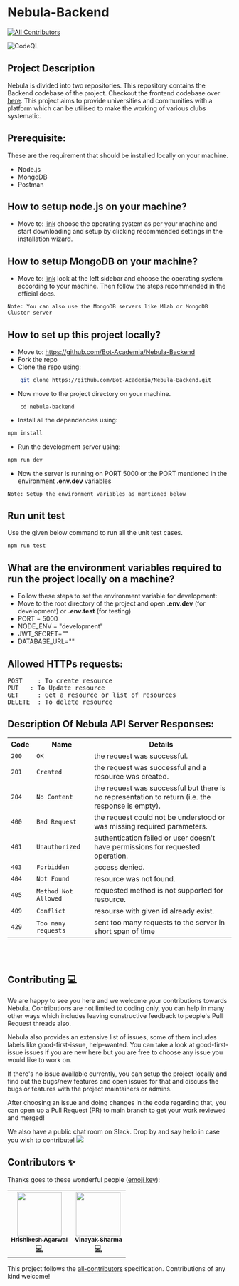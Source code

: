 # Nebula-Backend
<!-- ALL-CONTRIBUTORS-BADGE:START - Do not remove or modify this section -->
[![All Contributors](https://img.shields.io/badge/all_contributors-2-orange.svg?style=flat-square)](#contributors-)
<!-- ALL-CONTRIBUTORS-BADGE:END -->

  ![CodeQL](https://github.com/Bot-Academia/Nebula-Backend/workflows/CodeQL/badge.svg)

## Project Description
Nebula is divided into two repositories. This repository contains the Backend codebase of the project. Checkout the frontend codebase over [here](https://github.com/Bot-Academia/Nebula-Frontend). This project aims to provide universities and communities with a platform which can be utilised to make the working of various clubs systematic. 

## Prerequisite: 

These are the requirement that should be installed locally on your machine.

- Node.js
- MongoDB
- Postman


## How to setup node.js on your machine?

- Move to: [link](https://nodejs.org/en/download/) choose the operating system as per your machine and start downloading and setup by clicking recommended settings in the installation wizard.

## How to setup MongoDB on your machine?

- Move to: [link](https://docs.mongodb.com/manual/administration/install-community/) look at the left sidebar and choose the operating system according to your machine. Then follow the steps recommended in the official docs.

```
Note: You can also use the MongoDB servers like Mlab or MongoDB Cluster server
```

## How to set up this project locally?

- Move to: https://github.com/Bot-Academia/Nebula-Backend
- Fork the repo 
- Clone the repo using: 
```sh
    git clone https://github.com/Bot-Academia/Nebula-Backend.git
```
- Now move to the project directory on your machine.
```
    cd nebula-backend
```
- Install all the dependencies using:
```sh
npm install 
```
- Run the development server using:
```sh
npm run dev
```
- Now the server is running on PORT 5000 or the PORT mentioned in the environment **.env.dev** variables

```
Note: Setup the environment variables as mentioned below
```


## Run unit test
Use the given below command to run all the unit test cases.
```
npm run test
```


## What are the environment variables required to run the project locally on a machine?
- Follow these steps to set the environment variable for development:
- Move to the root directory of the project and open **.env.dev** (for development) or **.env.test** (for testing)
- PORT = 5000
- NODE_ENV = "development"
- JWT_SECRET="<YOUR SECRET KEY>"
- DATABASE_URL="<YOUR DB URL>"





## Allowed HTTPs requests:
<pre>
POST    : To create resource 
PUT   : To Update resource
GET     : Get a resource or list of resources
DELETE  : To delete resource
</pre>

## Description Of Nebula API Server Responses:
<table>	
    <tr>
        <th>Code</th>	
        <th>Name</th>
        <th>Details</th>
    </tr>
    <tr>
        <td><code>200</code></td>
        <td><code>OK</code></td>
        <td>the request was successful.</td>
    </tr>
    <tr>
        <td><code>201</code></td>
        <td><code>Created</code></td>
        <td>the request was successful and a resource was created.</td>
    </tr>
    <tr>
        <td><code>204</code></td>
        <td><code>No Content</code></td>
        <td>the request was successful but there is no representation to return (i.e. the response is empty).</td>
    </tr>
    <tr>
        <td><code>400</code></td>
        <td><code>Bad Request</code></td>
        <td>the request could not be understood or was missing required parameters.</td>
    </tr>
    <tr>
        <td><code>401</code></td>
        <td><code>Unauthorized</code></td>
        <td>authentication failed or user doesn't have permissions for requested operation.</td>
    </tr>
    <tr>
        <td><code>403</code></td>
        <td><code>Forbidden</code></td>
        <td>access denied.</td>
    </tr>
    <tr>
        <td><code>404</code></td>
        <td><code>Not Found</code></td>
        <td>resource was not found.</td>
    </tr>
    <tr>
        <td><code>405</code></td>
        <td><code>Method Not Allowed</code></td>
        <td>requested method is not supported for resource.</td>
    </tr>
    <tr>
        <td><code>409</code></td>
        <td><code>Conflict</code></td>
        <td>resourse with given id already exist.</td>
    </tr>  
    <tr>
        <td><code>429</code></td>
        <td><code>Too many requests</code></td>
        <td>sent too many requests to the server in short span of time</td>
    </tr>    
</table>
<br></br>

## Contributing 💻
We are happy to see you here and we welcome your contributions towards Nebula.
Contributions are not limited to coding only, you can help in many other ways which includes leaving constructive feedback to people's Pull Request threads also.

Nebula also provides an extensive list of issues, some of them includes labels like good-first-issue, help-wanted. You can take a look at good-first-issue issues if you are new here but you are free to choose any issue you would like to work on.

If there's no issue available currently, you can setup the project locally and find out the bugs/new features and open issues for that and discuss the bugs or features with the project maintainers or admins.

After choosing an issue and doing changes in the code regarding that, you can open up a Pull Request (PR) to main branch to get your work reviewed and merged!

We also have a public chat room on Slack. Drop by and say hello in case you wish to contribute!
[![](https://img.shields.io/badge/chat-on_slack-purple.svg?style=for-the-badge&logo=slack)](https://join.slack.com/t/nebulaplatform/shared_invite/zt-jixsfnrq-SdncWSwsWKq9puEXcJgHyQ)

## Contributors ✨

Thanks goes to these wonderful people ([emoji key](https://allcontributors.org/docs/en/emoji-key)):

<!-- ALL-CONTRIBUTORS-LIST:START - Do not remove or modify this section -->
<!-- prettier-ignore-start -->
<!-- markdownlint-disable -->
<table>
  <tr>
    <td align="center"><a href="https://sourcerer.io/codetheorem"><img src="https://avatars3.githubusercontent.com/u/54779517?v=4" width="100px;" alt=""/><br /><sub><b>Hrishikesh Agarwal</b></sub></a><br /><a href="https://github.com/codewithvk/Nebula-Backend/commits?author=codetheorem" title="Code">💻</a></td>
    <td align="center"><a href="https://www.linkedin.com/in/vinayak-sharma-141096193/"><img src="https://avatars0.githubusercontent.com/u/54861487?v=4" width="100px;" alt=""/><br /><sub><b>Vinayak Sharma</b></sub></a><br /><a href="https://github.com/codewithvk/Nebula-Backend/commits?author=vinayaksh42" title="Code">💻</a></td>
  </tr>
</table>

<!-- markdownlint-enable -->
<!-- prettier-ignore-end -->
<!-- ALL-CONTRIBUTORS-LIST:END -->

This project follows the [all-contributors](https://github.com/all-contributors/all-contributors) specification. Contributions of any kind welcome!